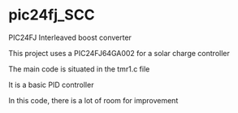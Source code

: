 # pic24fj_SCC
PIC24FJ Interleaved boost converter

This project uses a PIC24FJ64GA002 for a solar charge controller

The main code is situated in the tmr1.c file

It is a basic PID controller

In this code, there is a lot of room for improvement
